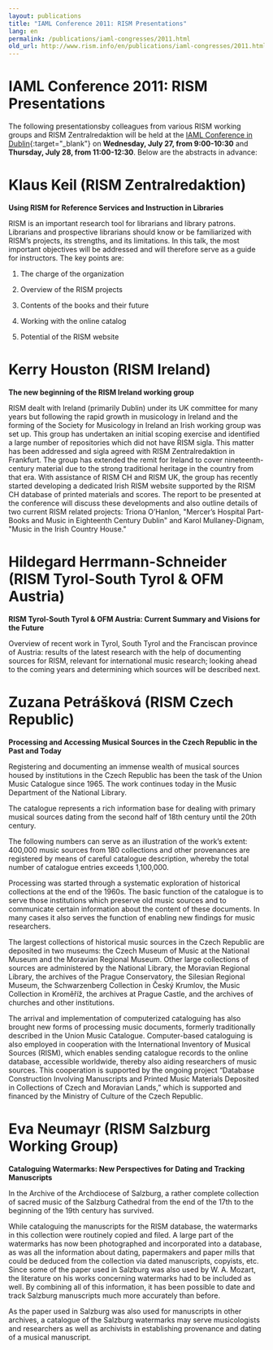 ```yaml
---
layout: publications
title: "IAML Conference 2011: RISM Presentations"
lang: en
permalink: /publications/iaml-congresses/2011.html
old_url: http://www.rism.info/en/publications/iaml-congresses/2011.html
---
```


# IAML Conference 2011: RISM Presentations

The following presentationsby colleagues from various RISM working groups and RISM Zentralredaktion will be held at the [IAML Conference in Dublin](https://www.iaml.info/sites/archived-congress-sites/2011-dublin/index.html){:target="_blank"} on **Wednesday, July 27, from 9:00-10:30** and **Thursday, July 28, from 11:00-12:30**. Below are the abstracts in advance:


# Klaus Keil (RISM Zentralredaktion)

**Using RISM for Reference Services and Instruction in Libraries**

RISM is an important research tool for librarians and library patrons. Librarians and prospective librarians should know or be familiarized with RISM’s projects, its strengths, and its limitations. In this talk, the most important objectives will be addressed and will therefore serve as a guide for instructors. The key points are:

1. The charge of the organization

2. Overview of the RISM projects

3. Contents of the books and their future

4. Working with the online catalog

5. Potential of the RISM website

# Kerry Houston (RISM Ireland)

**The new beginning of the RISM Ireland working group**

RISM dealt with Ireland (primarily Dublin) under its UK committee for many years but following the rapid growth in musicology in Ireland and the forming of the Society for Musicology in Ireland an Irish working group was set up. This group has undertaken an initial scoping exercise and identified a large number of repositories which did not have RISM sigla. This matter has been addressed and sigla agreed with RISM Zentralredaktion in Frankfurt. The group has extended the remit for Ireland to cover nineteenth-century material due to the strong traditional heritage in the country from that era. With assistance of RISM CH and RISM UK, the group has recently started developing a dedicated Irish RISM website supported by the RISM CH database of printed materials and scores. The report to be presented at the conference will discuss these developments and also outline details of two current RISM related projects: Triona O’Hanlon, "Mercer’s Hospital Part-Books and Music in Eighteenth Century Dublin" and Karol Mullaney-Dignam, "Music in the Irish Country House."


# Hildegard Herrmann-Schneider (RISM Tyrol-South Tyrol & OFM Austria)

**RISM Tyrol-South Tyrol & OFM Austria: Current Summary and Visions for the Future**

Overview of recent work in Tyrol, South Tyrol and the Franciscan province of Austria: results of the latest research with the help of documenting sources for RISM, relevant for international music research; looking ahead to the coming years and determining which sources will be described next.


# Zuzana Petrášková (RISM Czech Republic)

**Processing and Accessing Musical Sources in the Czech Republic in the Past and Today**

Registering and documenting an immense wealth of musical sources housed by institutions in the Czech Republic has been the task of the Union Music Catalogue since 1965. The work continues today in the Music Department of the National Library.

The catalogue represents a rich information base for dealing with primary musical sources dating from the second half of 18th century until the 20th century.

The following numbers can serve as an illustration of the work’s extent: 400,000 music sources from 180 collections and other provenances are registered by means of careful catalogue description, whereby the total number of catalogue entries exceeds 1,100,000.

Processing was started through a systematic exploration of historical collections at the end of the 1960s. The basic function of the catalogue is to serve those institutions which preserve old music sources and to communicate certain information about the content of these documents. In many cases it also serves the function of enabling new findings for music researchers.

The largest collections of historical music sources in the Czech Republic are deposited in two museums: the Czech Museum of Music at the National Museum and the Moravian Regional Museum. Other large collections of sources are administered by the National Library, the Moravian Regional Library, the archives of the Prague Conservatory, the Silesian Regional Museum, the Schwarzenberg Collection in Český Krumlov, the Music Collection in Kroměříž, the archives at Prague Castle, and the archives of churches and other institutions.

The arrival and implementation of computerized cataloguing has also brought new forms of processing music documents, formerly traditionally described in the Union Music Catalogue. Computer-based cataloguing is also employed in cooperation with the International Inventory of Musical Sources (RISM), which enables sending catalogue records to the online database, accessible worldwide, thereby also aiding researchers of music sources. This cooperation is supported by the ongoing project “Database Construction Involving Manuscripts and Printed Music Materials Deposited in Collections of Czech and Moravian Lands,” which is supported and financed by the Ministry of Culture of the Czech Republic.


# Eva Neumayr (RISM Salzburg Working Group)

**Cataloguing Watermarks: New Perspectives for Dating and Tracking Manuscripts**

In the Archive of the Archdiocese of Salzburg, a rather complete collection of sacred music of the Salzburg Cathedral from the end of the 17th to the beginning of the 19th century has survived.

While cataloguing the manuscripts for the RISM database, the watermarks in this collection were routinely copied and filed. A large part of the watermarks has now been photographed and incorporated into a database, as was all the information about dating, papermakers and paper mills that could be deduced from the collection via dated manuscripts, copyists, etc. Since some of the paper used in Salzburg was also used by W. A. Mozart, the literature on his works concerning watermarks had to be included as well. By combining all of this information, it has been possible to date and track Salzburg manuscripts much more accurately than before.

As the paper used in Salzburg was also used for manuscripts in other archives, a catalogue of the Salzburg watermarks may serve musicologists and researchers as well as archivists in establishing provenance and dating of a musical manuscript.
